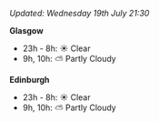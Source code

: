 *Updated: Wednesday 19th July 21:30*

**Glasgow**

* 23h - 8h: :sunny: Clear
* 9h, 10h: :partly_sunny: Partly Cloudy

**Edinburgh**

* 23h - 8h: :sunny: Clear
* 9h, 10h: :partly_sunny: Partly Cloudy
